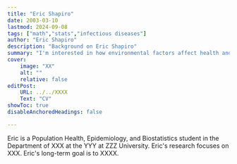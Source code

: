 ```yaml
---
title: "Eric Shapiro"
date: 2003-03-10
lastmod: 2024-09-08
tags: ["math","stats","infectious diseases"]
author: "Eric Shapiro"
description: "Background on Eric Shapiro" 
summary: "I'm interested in how environmental factors affect health and enjoy using data science to find patterns that can help improve public health"
cover:
    image: "XX"
    alt: ""
    relative: false
editPost:
    URL: ../../XXXX
    Text: "CV"
showToc: true
disableAnchoredHeadings: false

---
```


Eric is a Population Health, Epidemiology, and Biostatistics student in the Department of XXX at the YYY at ZZZ University.
Eric's research focuses on XXX.
Eric's long-term goal is to XXXX.

